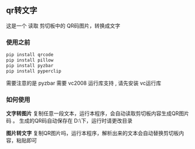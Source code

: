 ## qr转文字

这是一个 读取 剪切板中的 QR码图片，转换成文字

### 使用之前

```bash
pip install qrcode
pip install pillow
pip install pyzbar
pip install pyperclip
```

需要注意的是 pyzbar 需要 vc2008 运行库支持 , 请先安装 vc运行库

### 如何使用

**文字转图片**
复制任意一段文本，运行本程序，会自动读取剪切板内容生成QR图片码 。
生成的QR码自动保存在 D:\下，运行时请更改目录

**图片转文字**
复制QR图片吗，运行本程序，解析出来的文本会自动替换剪切板内容，粘贴即可

